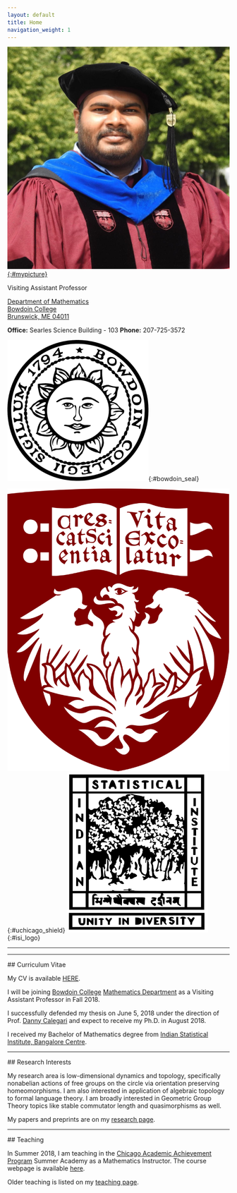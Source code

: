 ```yaml
---
layout: default
title: Home
navigation_weight: 1
---
```


<div class="about">
<div class="picture">

[![Subhadip Chowdhury](assets/me_small.jpg){:#mypicture}](assets/me_2018.jpg)
</div>

<div class="mail">
Visiting Assistant Professor
  
[Department of Mathematics](https://www.bowdoin.edu/math/)  
[Bowdoin College](http://www.bowdoin.edu/)  
[Brunswick, ME 04011](https://www.google.com/maps/place/Searles+Science+Building,+Brunswick,+ME+04011)

**Office:** Searles Science Building - 103 
**Phone:** 207-725-3572
</div>
<div class="shield">
  <div class="current">
     
   ![Bowdoin College](assets/bowdoin_seal.png "Ut Aquila Versus Coelum"){:#bowdoin_seal}
  </div>
  <div class="old">
  
   ![The University of Chicago](assets/uchicago_shield.png){:#uchicago_shield}
   ![Indian Statistical Institute](assets/isi_logo.png){:#isi_logo}
  </div>
</div>

</div>

<hr><hr>
<div class='anchor'>
## Curriculum Vitae
</div>

My CV is available [HERE](assets/CV.pdf). 

I will be joining [Bowdoin College](https://www.bowdoin.edu/) [Mathematics Department](https://www.bowdoin.edu/math/) as a Visiting Assistant Professor in Fall 2018.

I successfully defended my thesis on June 5, 2018 under the direction of Prof. [Danny Calegari](http://math.uchicago.edu/~dannyc/) and expect to receive my Ph.D. in August 2018. 

I received my Bachelor of Mathematics degree from [Indian Statistical Institute, Bangalore Centre](http://www.isibang.ac.in/).

<hr>

<div class='anchor'>
## Research Interests
</div>

My research area is low-dimensional dynamics and topology, specifically nonabelian actions of free groups on the circle via orientation preserving homeomorphisms. I am also interested in application of algebraic topology to formal language theory. I am broadly interested in Geometric Group Theory topics like stable commutator length and quasimorphisms as well.

My papers and preprints are on my [research page](research).

<hr>

<div class='anchor'>
## Teaching
</div>

In Summer 2018, I am teaching in the [Chicago Academic Achievement Program](https://ccss.uchicago.edu/page/chicago-academic-achievement-program) Summer Academy as a Mathematics Instructor. The course webpage is available [here](teaching/courses/Summer2018.CAAP).
  
Older teaching is listed on my [teaching page](teaching).

